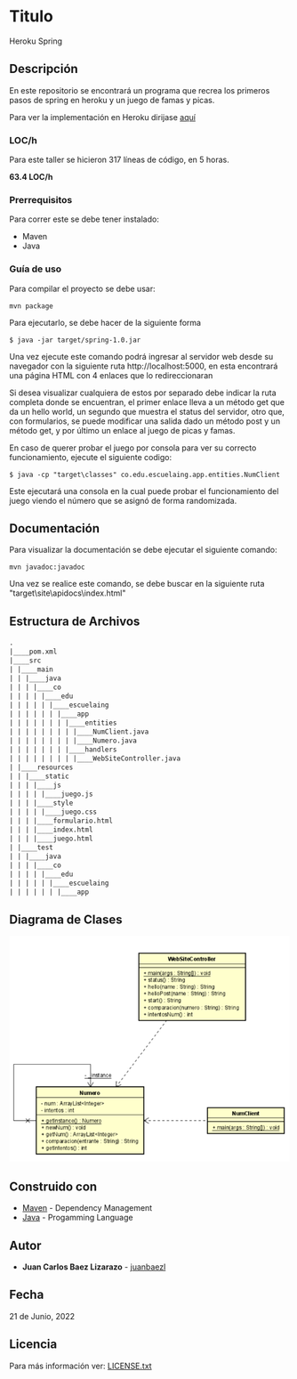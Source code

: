 # Titulo

Heroku Spring

## Descripción

En este repositorio se encontrará un programa que recrea los primeros pasos de spring en heroku y un juego de famas y picas.

Para ver la implementación en Heroku dirijase [aquí](https://fierce-ravine-41226.herokuapp.com/)

### LOC/h

Para este taller se hicieron 317 líneas de código, en 5 horas.

**63.4 LOC/h**

### Prerrequisitos

Para correr este se debe tener instalado:

- Maven
- Java

### Guía de uso

Para compilar el proyecto se debe usar:

```
mvn package
```

Para ejecutarlo, se debe hacer de la siguiente forma

```
$ java -jar target/spring-1.0.jar
```

Una vez ejecute este comando podrá ingresar al servidor web desde su navegador con la siguiente ruta http://localhost:5000, en esta encontrará una página HTML con 4 enlaces que lo redireccionaran

Si desea visualizar cualquiera de estos por separado debe indicar la ruta completa donde se encuentran, el primer enlace lleva a un método get que da un hello world, un segundo que muestra el status del servidor, otro que, con formularios, se puede modificar una salida dado un método post y un método get, y por último un enlace al juego de picas y famas.

En caso de querer probar el juego por consola para ver su correcto funcionamiento, ejecute el siguiente codigo:

```
$ java -cp "target\classes" co.edu.escuelaing.app.entities.NumClient
```

Este ejecutará una consola en la cual puede probar el funcionamiento del juego viendo el número que se asignó de forma randomizada.

## Documentación

Para visualizar la documentación se debe ejecutar el siguiente comando:

```
mvn javadoc:javadoc
```

Una vez se realice este comando, se debe buscar en la siguiente ruta "target\site\apidocs\index.html"

## Estructura de Archivos

    .
    |____pom.xml
    |____src
    | |____main
    | | |____java
    | | | |____co
    | | | | |____edu
    | | | | | |____escuelaing
    | | | | | | |____app
    | | | | | | | |____entities
    | | | | | | | | |____NumClient.java
    | | | | | | | | |____Numero.java
    | | | | | | | |____handlers
    | | | | | | | | |____WebSiteController.java
    | |____resources
    | | |____static
    | | | |____js
    | | | | |____juego.js
    | | | |____style
    | | | | |____juego.css
    | | | |____formulario.html
    | | | |____index.html
    | | | |____juego.html
    | |____test
    | | |____java
    | | | |____co
    | | | | |____edu
    | | | | | |____escuelaing
    | | | | | | |____app

## Diagrama de Clases

![Diagrama de Clases](img/diagrama_de_clases.png)

## Construido con

- [Maven](https://maven.apache.org/) - Dependency Management
- [Java](https://www.java.com/es/) - Progamming Language

## Autor

- **Juan Carlos Baez Lizarazo** - [juanbaezl](https://github.com/juanbaezl)

## Fecha

21 de Junio, 2022

## Licencia

Para más información ver: [LICENSE.txt](License.txt)
